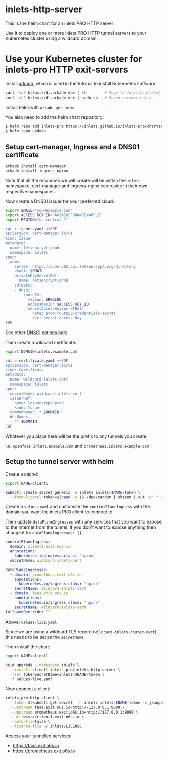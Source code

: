 # inlets-http-server

This is the helm chart for an inlets PRO HTTP server

Use it to deploy one or more inlets PRO HTTP tunnel servers to your Kubernetes cluster using a wildcard domain.

# Use your Kubernetes cluster for inlets-pro HTTP exit-servers

Install [arkade](https://arkade.dev/), which is used in the tutorial to install Kubernetes software.

```bash
curl -sLS https://dl.arkade.dev | sh        # Move to /usr/local/bin/
curl -sLS https://dl.arkade.dev | sudo sh   # Moved automatically.
```

Install helm with `arkade get helm`.

You also need to add the helm chart repository:

```bash
$ helm repo add inlets-pro https://inlets.github.io/inlets-pro/charts/
$ helm repo update
```

## Setup cert-manager, Ingress and a DNS01 certificate

```bash
arkade install cert-manager
arkade install ingress-nginx
```

Note that all the resources we will create will be within the `inlets` namespace. cert-manager and ingress-nginx can reside in their own respective namespaces.

Now create a DNS01 issuer for your preferred cloud:

```bash
export EMAIL="you@example.com"
export ACCESS_KEY_ID="AKIAIOSFODNN7EXAMPLE"
export REGION="eu-central-1"

cat > issuer.yaml <<EOF
apiVersion: cert-manager.io/v1
kind: Issuer
metadata:
  name: letsencrypt-prod
  namespace: inlets
spec:
  acme:
    server: https://acme-v02.api.letsencrypt.org/directory
    email: $EMAIL
    privateKeySecretRef:
      name: letsencrypt-prod
    solvers:
    - dns01:
        route53:
          region: $REGION
          accessKeyID: $ACCESS_KEY_ID
          secretAccessKeySecretRef:
            name: prod-route53-credentials-secret
            key: secret-access-key
EOF
```

See other [DNS01 options here](https://cert-manager.io/docs/configuration/acme/dns01/)

Then create a wildcard certificate:

```bash
export DOMAIN=inlets.example.com

cat > certificate.yaml <<EOF
apiVersion: cert-manager.io/v1
kind: Certificate
metadata:
  name: wildcard-inlets-cert
  namespace: inlets
spec:
  secretName: wildcard-inlets-cert
  issuerRef:
    name: letsencrypt-prod
    kind: Issuer
  commonName: '*.$DOMAIN'
  dnsNames:
  - '*.$DOMAIN'
EOF
```

Whatever you place here will be the prefix to any tunnels you create.

I.e. `openfaas.inlets.example.com` and `prometheus.inlets.example.com`

## Setup the tunnel server with helm

Create a secret:

```bash
export NAME=client1

kubectl create secret generic -n inlets inlets-$NAME-token \
  --from-literal token=$(head -c 16 /dev/random | shasum | cut -d" " -f1)
```

Create a `values.yaml` and customise the `controlPlaneIngress` with the domain you want the inlets PRO client to connect to.

Then update `dataPlaneIngresses` with any services that you want to expose to the Internet from the tunnel. If you don't want to expose anything then change it to: `dataPlaneIngresses: {}`.

```yaml
controlPlaneIngress:
  domain: client1.exit.o6s.io
  annotations:
    kubernetes.io/ingress.class: "nginx"
  secretName: wildcard-inlets-cert

dataPlaneIngresses:
  - domain: prometheus.exit.o6s.io
    annotations:
      kubernetes.io/ingress.class: "nginx"
    secretName: wildcard-inlets-cert
  - domain: faas.exit.o6s.io
    annotations:
      kubernetes.io/ingress.class: "nginx"
    secretName: wildcard-inlets-cert
fullnameOverride: ""
```

Above: `values-live.yaml`

Since we are using a wildcard TLS record (`wildcard-inlets-router-cert`), this needs to be set as the `secretName`.

Then install the chart:

```bash
export NAME=client1

helm upgrade --namespace inlets \
  --install client1 inlets-pro/inlets-http-server \
  --set tokenSecretName=inlets-$NAME-token \
  -f values-live.yaml
```

Now connect a client:

```bash
inlets-pro http client \
  --token $(kubectl get secret  -n inlets inlets-$NAME-token -o jsonpath={.data.token}|base64 --decode) \
  --upstream faas.exit.o6s.io=http://127.0.0.1:8080 \
  --upstream prometheus.exit.o6s.io=http://127.0.0.1:9090 \
  --url wss://client1.exit.o6s.io \
  --auto-tls=false \
  --license-file ~/.inlets/LICENSE
```

Access your tunnelled services:

* https://faas.exit.o6s.io
* https://prometheus.exit.o6s.io
